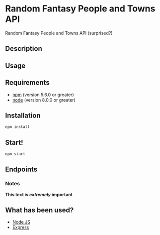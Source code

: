 # Random Fantasy People and Towns API

Random Fantasy People and Towns API (surprised?)

## Description



## Usage



## Requirements
- [npm](https://www.npmjs.com/) (version 5.6.0 or greater)
- [node](https://nodejs.org/es/) (version 8.0.0 or greater)

## Installation

```bash
npm install
```

## Start!

```bash
npm start
```

## Endpoints


### Notes



**This text is _extremely_ important**


## What has been used?
- [Node JS](https://nodejs.org/es/) 
- [Express](http://expressjs.com/)

